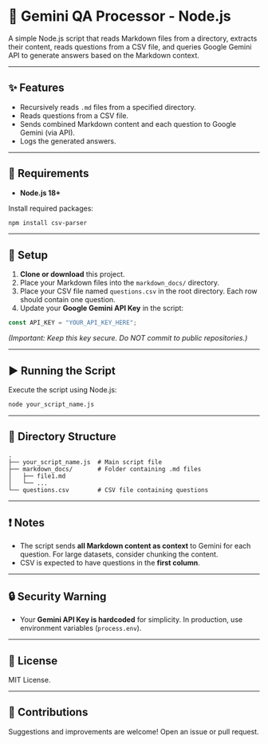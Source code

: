 # 📄 Gemini QA Processor - Node.js

A simple Node.js script that reads Markdown files from a directory, extracts their content, reads questions from a CSV file, and queries Google Gemini API to generate answers based on the Markdown context.

---

## ✨ Features

* Recursively reads `.md` files from a specified directory.
* Reads questions from a CSV file.
* Sends combined Markdown content and each question to Google Gemini (via API).
* Logs the generated answers.

---

## 🚀 Requirements

* **Node.js 18+**

Install required packages:

```bash
npm install csv-parser
```

---

## 🔧 Setup

1. **Clone or download** this project.
2. Place your Markdown files into the `markdown_docs/` directory.
3. Place your CSV file named `questions.csv` in the root directory. Each row should contain one question.
4. Update your **Google Gemini API Key** in the script:

```javascript
const API_KEY = "YOUR_API_KEY_HERE";
```

*(Important: Keep this key secure. Do NOT commit to public repositories.)*

---

## ▶️ Running the Script

Execute the script using Node.js:

```bash
node your_script_name.js
```

---

## 📂 Directory Structure

```
.
├── your_script_name.js  # Main script file
├── markdown_docs/       # Folder containing .md files
│   ├── file1.md
│   └── ...
└── questions.csv        # CSV file containing questions
```

---

## ❗ Notes

* The script sends **all Markdown content as context** to Gemini for each question. For large datasets, consider chunking the content.
* CSV is expected to have questions in the **first column**.

---

## 🔒 Security Warning

* Your **Gemini API Key is hardcoded** for simplicity. In production, use environment variables (`process.env`).

---

## 📜 License

MIT License.

---

## 🤝 Contributions

Suggestions and improvements are welcome! Open an issue or pull request.
